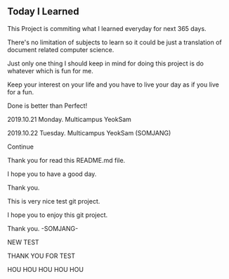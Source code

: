 ## Today I Learned

This Project is commiting what I learned everyday for next 365 days. 

There's no limitation of subjects to learn so it could be just a translation of document related computer science. 

Just only one thing I should keep in mind for doing this project is do whatever which is fun for me. 

Keep your interest on your life and you have to live your day as if you live for a fun.

Done is better than Perfect!

2019.10.21 Monday. Multicampus YeokSam


2019.10.22 Tuesday. Multicampus YeokSam (SOMJANG)

Continue

Thank you for read this README.md file.

I hope you to have a good day.

Thank you.


This is very nice test git project.

I hope you to enjoy this git project.

Thank you.
-SOMJANG-


NEW TEST

THANK YOU FOR TEST

HOU HOU HOU HOU HOU

